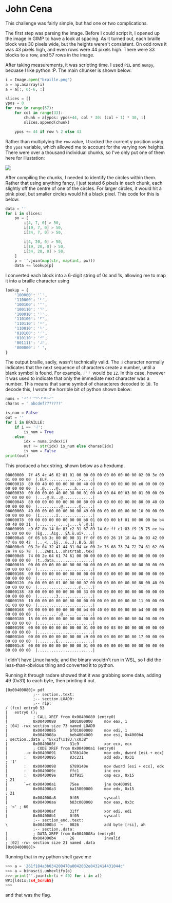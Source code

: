 # John Cena

This challenge was fairly simple, but had one or two complications.

The first step was parsing the image. Before I could script it, I opened up
the image in GIMP to have a look at spacing. As it turned out, each braille
block was 30 pixels wide, but the heights weren't consistent. On odd rows it
was 43 pixels high, and even rows were 44 pixels high. There were 33 blocks to
a row, and 57 rows in the image.

After taking measurements, it was scripting time. I used `PIL` and `numpy`,
becuase I like python :P. The main chunker is shown below:

```py
i = Image.open("braille.png")
a = np.asarray(i)
a = a[:, 6:-6, :]

slices = []
ypos = 0
for row in range(57):
    for col in range(33):
        chunk = a[ypos: ypos+44, col * 30: (col + 1) * 30, :]
        slices.append(chunk)

    ypos += 44 if row % 2 else 43
```

Rather than multiplying the `row` value, I tracked the current y position
using the `ypos` variable, which allowed me to account for the varying row
heights. There were over a thousand individual chunks, so I've only put one of
them here for illustation:

![](https://i.imgur.com/z7QkAar.png)

After compiling the chunks, I needed to identify the circles within them.
Rather that using anything fancy, I just tested 6 pixels in each chunk, each
slightly off the centre of one of the circles. For larger circles, it would
hit a pink pixel, but smaller circles would hit a black pixel. This code for
this is below:

```py
data = ''
for i in slices:
    px = [
        i[4, 7, 0] > 50,
        i[19, 7, 0] > 50,
        i[34, 7, 0] > 50,

        i[4, 20, 0] > 50,
        i[19, 20, 0] > 50,
        i[34, 20, 0] > 50,
    ]
    p = ''.join(map(str, map(int, px)))
    data += lookup[p]
```

I converted each block into a 6-digit string of 0s and 1s, allowing me to map
it into a braille character using

```py
lookup = {
    '100000': '⠁',
    '110000': '⠃',
    '100100': '⠉',
    '100110': '⠙',
    '100010': '⠑',
    '110100': '⠋',
    '110110': '⠛',
    '110010': '⠓',
    '010100': '⠊',
    '010110': '⠚',
    '001111': '⠼',
    '000000': ' ',
}
```

The output braille, sadly, wasn't technically valid. The `⠼` character
normally indicates that the next sequence of characters create a number, until
a blank symbol is found. For example, `⠼⠁⠃` would be `12`. In this case,
however it was used to indicate that only the immediate next character was a
number. This means that same symbol of characteres decoded to `1B`. To decode
this, I wrote the horrible bit of python shown below:

```py
nums = '⠚⠁⠃⠉⠙⠑⠋⠛⠓⠊'
charas = ' abcdef???????'

is_num = False
out = ''
for i in BRAILLE:
    if i == '⠼':
        is_num = True
    else:
        idx = nums.index(i)
        out += str(idx) is_num else charas[idx]
        is_num = False
print(out)
```

This produced a hex string, shown below as a hexdump.

```
00000000  7f 45 4c 46 02 01 01 00 00 00 00 00 00 00 00 00 02 00 3e 00 01 00 00 00  |.ELF..............>.....|
00000018  80 00 40 00 00 00 00 00 40 00 00 00 00 00 00 00 e0 00 00 00 00 00 00 00  |..@.....@.......à.......|
00000030  00 00 00 00 40 00 38 00 01 00 40 00 04 00 03 00 01 00 00 00 07 00 00 00  |....@.8...@.............|
00000048  80 00 00 00 00 00 00 00 80 00 40 00 00 00 00 00 80 00 40 00 00 00 00 00  |..........@.......@.....|
00000060  49 00 00 00 00 00 00 00 49 00 00 00 00 00 00 00 10 00 00 00 00 00 00 00  |I.......I...............|
00000078  00 00 00 00 00 00 00 00 b8 01 00 00 00 bf 01 00 00 00 be b4 00 40 00 31  |........¸....¿....¾´.@.1|
00000090  c9 67 8b 14 0e 83 c2 31 67 89 14 0e ff c1 83 f9 15 75 ee ba 15 00 00 00  |Ég....Â1g...ÿÁ.ù.uîº....|
000000a8  0f 05 b8 3c 00 00 00 31 ff 0f 05 00 26 1f 18 4a 3b 03 42 00 47 0a 00 42  |..¸<...1ÿ...&..J;.B.G..B|
000000c0  03 2e 04 32 41 44 31 04 4c 00 2e 73 68 73 74 72 74 61 62 00 2e 74 65 78  |...2AD1.L..shstrtab..tex|
000000d8  74 00 2e 64 61 74 61 00 00 00 00 00 00 00 00 00 00 00 00 00 00 00 00 00  |t..data.................|
000000f0  00 00 00 00 00 00 00 00 00 00 00 00 00 00 00 00 00 00 00 00 00 00 00 00  |........................|
00000108  00 00 00 00 00 00 00 00 00 00 00 00 00 00 00 00 00 00 00 00 00 00 00 00  |........................|
00000120  0b 00 00 00 01 00 00 00 07 00 00 00 00 00 00 00 80 00 40 00 00 00 00 00  |..................@.....|
00000138  80 00 00 00 00 00 00 00 33 00 00 00 00 00 00 00 00 00 00 00 00 00 00 00  |........3...............|
00000150  10 00 00 00 00 00 00 00 00 00 00 00 00 00 00 00 11 00 00 00 01 00 00 00  |........................|
00000168  03 00 00 00 00 00 00 00 b4 00 40 00 00 00 00 00 b4 00 00 00 00 00 00 00  |........´.@.....´.......|
00000180  15 00 00 00 00 00 00 00 00 00 00 00 00 00 00 00 04 00 00 00 00 00 00 00  |........................|
00000198  00 00 00 00 00 00 00 00 01 00 00 00 03 00 00 00 00 00 00 00 00 00 00 00  |........................|
000001b0  00 00 00 00 00 00 00 00 c9 00 00 00 00 00 00 00 17 00 00 00 00 00 00 00  |........É...............|
000001c8  00 00 00 00 00 00 00 00 01 00 00 00 00 00 00 00 00 00 00 00 00 00 00 00  |........................|
```

I didn't have Linux handy, and the binary wouldn't run in WSL, so I did the
less-than-obvious thing and converted it to python.

Running it through radare showed that it was grabbing some data, adding 49
(0x31) to each byte, then printing it out.

```
[0x00400080]> pdf
            ;-- section..text:
            ;-- section.LOAD0:
            ;-- rip:
/ (fcn) entry0 53
|   entry0 ();
|           ; CALL XREF from 0x00400080 (entry0)
|           0x00400080      b801000000     mov eax, 1                  ; [04] -rwx section size 73 named LOAD0
|           0x00400085      bf01000000     mov edi, 1
|           0x0040008a      beb4004000     mov esi, 0x4000b4           ; section..data ; "&\x1f\x18J;\x03B"
|           0x0040008f      31c9           xor ecx, ecx
|           ; CODE XREF from 0x004000a1 (entry0)
|       .-> 0x00400091      678b140e       mov edx, dword [esi + ecx]
|       :   0x00400095      83c231         add edx, 0x31               ; '1'
|       :   0x00400098      6789140e       mov dword [esi + ecx], edx
|       :   0x0040009c      ffc1           inc ecx
|       :   0x0040009e      83f915         cmp ecx, 0x15               ; 21
|       `=< 0x004000a1      75ee           jne 0x400091
|           0x004000a3      ba15000000     mov edx, 0x15               ; 21
|           0x004000a8      0f05           syscall
|           0x004000aa      b83c000000     mov eax, 0x3c               ; '<' ; 60
|           0x004000af      31ff           xor edi, edi
|           0x004000b1      0f05           syscall
            ;-- section_end..text:
\           0x004000b3  ~   0026           add byte [rsi], ah
            ;-- section..data:
|           ; DATA XREF from 0x0040008a (entry0)
|           0x004000b4      26             invalid                     ; [02] -rw- section size 21 named .data
[0x00400080]>
```

Running that in my python shell gave me

```py
>>> a = '261f184a3b034200470a0042032e0432414431044c'
>>> a = binascii.unhexlify(a)
>>> print(''.join(chr(i + 49) for i in a))
WPI{l4s1x;1s4_5crub5}
>>> 
```

and that was the flag.